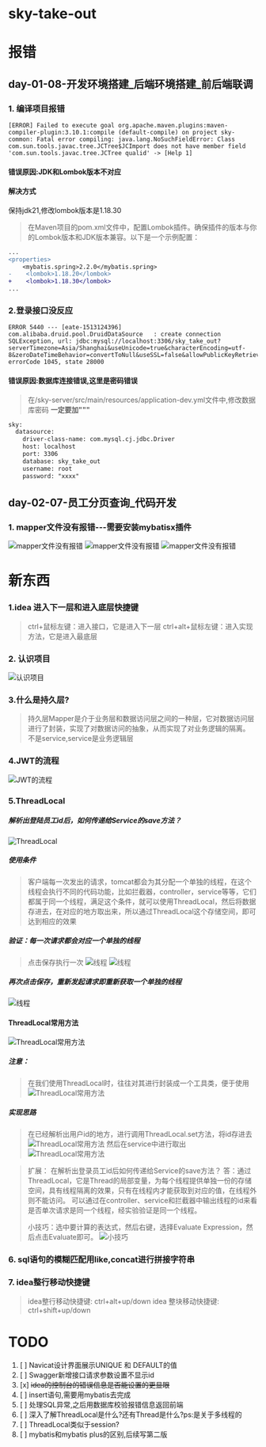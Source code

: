 # sky-take-out

# 报错
## day-01-08-开发环境搭建_后端环境搭建_前后端联调
### 1. 编译项目报错
```shell
[ERROR] Failed to execute goal org.apache.maven.plugins:maven-compiler-plugin:3.10.1:compile (default-compile) on project sky-common: Fatal error compiling: java.lang.NoSuchFieldError: Class com.sun.tools.javac.tree.JCTree$JCImport does not have member field 'com.sun.tools.javac.tree.JCTree qualid' -> [Help 1]
```
#### 错误原因:JDK和Lombok版本不对应
#### 解决方式
保持jdk21,修改lombok版本是1.18.30
> 在Maven项目的pom.xml文件中，配置Lombok插件。确保插件的版本与你的Lombok版本和JDK版本兼容。以下是一个示例配置：
```diff
...
<properties>
    <mybatis.spring>2.2.0</mybatis.spring>
-    <lombok>1.18.20</lombok>
+    <lombok>1.18.30</lombok>
...
```

### 2.登录接口没反应
```shell
ERROR 5440 --- [eate-1513124396] com.alibaba.druid.pool.DruidDataSource   : create connection SQLException, url: jdbc:mysql://localhost:3306/sky_take_out?serverTimezone=Asia/Shanghai&useUnicode=true&characterEncoding=utf-8&zeroDateTimeBehavior=convertToNull&useSSL=false&allowPublicKeyRetrieval=true, errorCode 1045, state 28000
```
#### 错误原因:数据库连接错误,这里是密码错误
> 在/sky-server/src/main/resources/application-dev.yml文件中,修改数据库密码
> **一定要加"""**
```diff
sky:
  datasource:
    driver-class-name: com.mysql.cj.jdbc.Driver
    host: localhost
    port: 3306
    database: sky_take_out
    username: root
    password: "xxxx"
```

## day-02-07-员工分页查询_代码开发
### 1. mapper文件没有报错---需要安装mybatisx插件
![mapper文件没有报错](https://i-blog.csdnimg.cn/blog_migrate/f78f777f9f014e6460d5791afe018d2f.png)
![mapper文件没有报错](https://i-blog.csdnimg.cn/blog_migrate/cfcce1f1f6a5e89b295b9cfd76836642.png)
![mapper文件没有报错](https://i-blog.csdnimg.cn/blog_migrate/372830982faadf7d77b34bea4300ce6b.png)

# 新东西
### 1.idea 进入下一层和进入底层快捷键
> ctrl+鼠标左键：进入接口，它是进入下一层
> ctrl+alt+鼠标左键：进入实现方法，它是进入最底层

### 2. 认识项目
![认识项目](https://i-blog.csdnimg.cn/direct/7d801129f08a451ca1047d72fd998f18.png)

### 3.什么是持久层?
> 持久层Mapper是介于业务层和数据访问层之间的一种层，它对数据访问层进行了封装，实现了对数据访问的抽象，从而实现了对业务逻辑的隔离。
> 不是service,service是业务逻辑层

### 4.JWT的流程
![JWT的流程](https://i-blog.csdnimg.cn/direct/b8bf46b45a224d6c9b4fbc9f409624cf.png)

### 5.ThreadLocal
##### 解析出登陆员工id后，如何传递给Service的save方法？
![ThreadLocal](https://i-blog.csdnimg.cn/direct/6a5f046f513640918497de7a0cefdd18.png)

##### 使用条件
> 客户端每一次发出的请求，tomcat都会为其分配一个单独的线程，在这个线程会执行不同的代码功能，比如拦截器，controller，service等等，它们都属于同一个线程，满足这个条件，就可以使用ThreadLocal，然后将数据存进去，在对应的地方取出来，所以通过ThreadLocal这个存储空间，即可达到相应的效果

##### 验证：每一次请求都会对应一个单独的线程
> 点击保存执行一次
![线程](https://i-blog.csdnimg.cn/direct/f95566a67d4643d78223545a2b8727b9.png)
![线程](https://i-blog.csdnimg.cn/direct/eccc2395dd4547ea8fa47549a647e1ed.png)


##### 再次点击保存，重新发起请求即重新获取一个单独的线程
![线程](https://i-blog.csdnimg.cn/direct/4a07fb9aeaf444a194120e6095ffe1ce.png)

#### ThreadLocal常用方法
![ThreadLocal常用方法](https://i-blog.csdnimg.cn/direct/d0f2f0f0c0e34f0c8e0a0f0b0c0f0f0f.png)

##### 注意：
> 在我们使用ThreadLocal时，往往对其进行封装成一个工具类，便于使用
![ThreadLocal常用方法](https://i-blog.csdnimg.cn/direct/062da7b7058f4850946bed3b7c03f393.png)

##### 实现思路
> 在已经解析出用户id的地方，进行调用ThreadLocal.set方法，将id存进去
![ThreadLocal常用方法](https://i-blog.csdnimg.cn/direct/10743e9440ec47d095a6d736e75ba0e8.png)
> 然后在service中进行取出
![ThreadLocal常用方法](https://i-blog.csdnimg.cn/direct/9b0525fd220547919228bf6bcc43a14a.png)

> 扩展：
> 在解析出登录员工id后如何传递给Service的save方法？
> 答：通过ThreadLocal，它是Thread的局部变量，为每个线程提供单独一份的存储空间，具有线程隔离的效果，只有在线程内才能获取到对应的值，在线程外则不能访问。 
> 可以通过在controller、service和拦截器中输出线程的id来看是否单次请求是同一个线程，经实验验证是同一个线程。
> 
> 小技巧：选中要计算的表达式，然后右键，选择Evaluate Expression，然后点击Evaluate即可。
> ![小技巧](https://i-blog.csdnimg.cn/blog_migrate/3f47bc877db2f3f274a2ff7ab2d20247.png)

### 6. sql语句的模糊匹配用like,concat进行拼接字符串

### 7. idea整行移动快捷键
> idea整行移动快捷键: ctrl+alt+up/down
> idea 整块移动快捷键: ctrl+shift+up/down

# TODO
1. [ ] Navicat设计界面展示UNIQUE 和 DEFAULT的值  
2. [ ] Swagger新增接口请求参数设置不显示id
3. [x] ~~idea的控制台的错误信息是否能设置的更显眼~~ 
4. [ ] insert语句,需要用mybatis去完成 
5. [ ] 处理SQL异常,之后用数据库校验报错信息返回前端
6. [ ] 深入了解ThreadLocal是什么?还有Thread是什么?ps:是关于多线程的
7. [ ] ThreadLocal类似于session?
8. [ ] mybatis和mybatis plus的区别,后续写第二版
